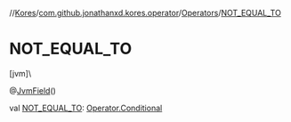 //[Kores](../../../index.md)/[com.github.jonathanxd.kores.operator](../index.md)/[Operators](index.md)/[NOT_EQUAL_TO](-n-o-t_-e-q-u-a-l_-t-o.md)

# NOT_EQUAL_TO

[jvm]\

@[JvmField](https://kotlinlang.org/api/latest/jvm/stdlib/kotlin.jvm/-jvm-field/index.html)()

val [NOT_EQUAL_TO](-n-o-t_-e-q-u-a-l_-t-o.md): [Operator.Conditional](../-operator/-conditional/index.md)
